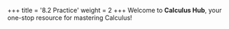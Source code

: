 +++
title = '8.2 Practice'
weight = 2
+++
Welcome to **Calculus Hub**, your one-stop resource for mastering Calculus!
